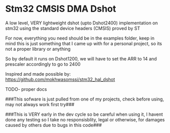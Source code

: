 # Stm32 CMSIS DMA Dshot
A low level, VERY lightweight dshot (upto Dshot2400) implementation on stm32 using the standard device headers (CMSIS) proved by ST

For now, everything you need should be in the examples folder, keep in mind this is just something that I came up with
for a personal project, so its not a proper library or anything

So by default it runs on Dshot1200, we will have to set the ARR to 14 and prescaler accordingly to go to 2400

Inspired and made possible by: https://github.com/mokhwasomssi/stm32_hal_dshot

TODO- proper docs

###This sofware is just pulled from one of my projects, check before using, may not always work first try###

###This is VERY early in the dev cycle so be careful when using it, I havent done any testing so I take no responsisblity, legal or otherwise, for damages caused by others due to bugs in this code###
